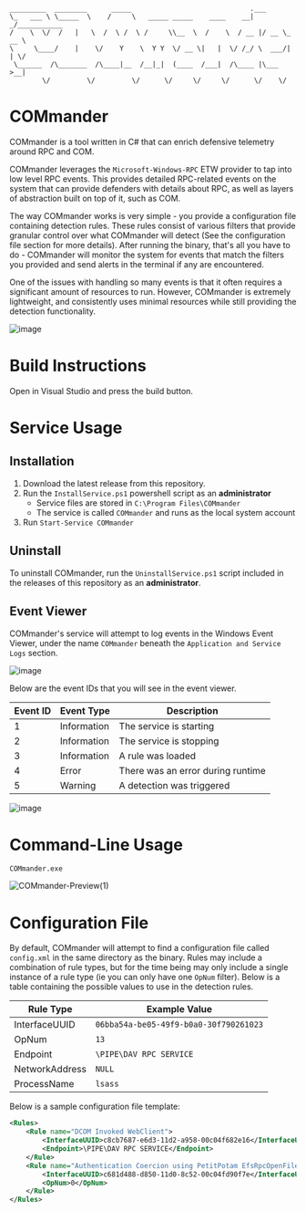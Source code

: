 ```
_________  ________      _____                             .___            
\_   ___ \ \_____  \    /     \   _____ _____    ____    __| _/___________ 
/    \  \/  /   |   \  /  \ /  \ /     \\__  \  /    \  / __ |/ __ \_  __ \
\     \____/    |    \/    Y    \  Y Y  \/ __ \|   |  \/ /_/ \  ___/|  | \/
 \______  /\_______  /\____|__  /__|_|  (____  /___|  /\____ |\___  >__|   
        \/         \/         \/      \/     \/     \/      \/    \/        
```

# COMmander
COMmander is a tool written in C# that can enrich defensive telemetry around RPC and COM.

COMmander leverages the `Microsoft-Windows-RPC` ETW provider to tap into low level RPC events.
This provides detailed RPC-related events on the system that can provide defenders
with details about RPC, as well as layers of abstraction built on top of it, such as COM.

The way COMmander works is very simple - you provide a configuration file containing detection
rules. These rules consist of various filters that provide granular control over what COMmander will
detect (See the configuration file section for more details). After running the binary, that's
all you have to do - COMmander will monitor the system for events that match the filters you provided
and send alerts in the terminal if any are encountered.

One of the issues with handling so many events is that it often requires a significant amount
of resources to run. However, COMmander is extremely lightweight, and consistently uses minimal
resources while still providing the detection functionality.

![image](https://github.com/user-attachments/assets/916bb7e0-70d5-41a9-98e1-c87e3a680593)

# Build Instructions
Open in Visual Studio and press the build button.

# Service Usage
## Installation
1. Download the latest release from this repository.
2. Run the `InstallService.ps1` powershell script as an **administrator**
	- Service files are stored in `C:\Program Files\COMmander`
 	- The service is called `COMmander` and runs as the local system account
3. Run `Start-Service COMmander`

## Uninstall
To uninstall COMmander, run the `UninstallService.ps1` script included in the releases
of this repository as an **administrator**.

## Event Viewer
COMmander's service will attempt to log events in the Windows Event Viewer, under the name
`COMmander` beneath the `Application and Service Logs` section.

![image](https://github.com/user-attachments/assets/9495e225-e1d4-49a5-9844-963e4dd2ccc0)

Below are the event IDs that you will see in the event viewer.

| Event ID | Event Type  | Description                       |
|----------|-------------|-----------------------------------|
| 1        | Information | The service is starting           |
| 2        | Information | The service is stopping           |
| 3        | Information | A rule was loaded                 |
| 4        | Error       | There was an error during runtime |
| 5        | Warning     | A detection was triggered         |

![image](https://github.com/user-attachments/assets/2ba136c4-e3a8-4a8f-9fd1-c8f4ba816183)

# Command-Line Usage
```shell
COMmander.exe
```
![COMmander-Preview(1)](https://github.com/user-attachments/assets/c61dcb4b-3447-42c6-9bf9-342c3e3a1349)

# Configuration File
By default, COMmander will attempt to find a configuration file called `config.xml` in the
same directory as the binary. Rules may include a combination of rule types, but for the time
being may only include a single instance of a rule type (ie you can only have one `OpNum`
filter). Below is a table containing the possible values to use in the detection rules.

| Rule Type      | Example Value                          |
|----------------|----------------------------------------|
| InterfaceUUID  | `06bba54a-be05-49f9-b0a0-30f790261023` |
| OpNum          | `13`                                   |
| Endpoint       | `\PIPE\DAV RPC SERVICE`                |
| NetworkAddress | `NULL`                                 |
| ProcessName    | `lsass`                                |

Below is a sample configuration file template:
```xml
<Rules>
	<Rule name="DCOM Invoked WebClient">
		<InterfaceUUID>c8cb7687-e6d3-11d2-a958-00c04f682e16</InterfaceUUID>
		<Endpoint>\PIPE\DAV RPC SERVICE</Endpoint>
	</Rule>
	<Rule name="Authentication Coercion using PetitPotam EfsRpcOpenFileRaw">
		<InterfaceUUID>c681d488-d850-11d0-8c52-00c04fd90f7e</InterfaceUUID>
		<OpNum>0</OpNum>
	</Rule>
</Rules>
```
